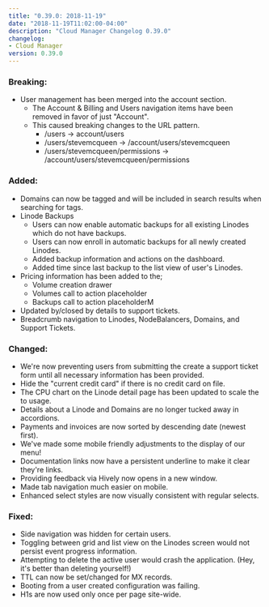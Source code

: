 ```yaml
---
title: "0.39.0: 2018-11-19"
date: "2018-11-19T11:02:00-04:00"
description: "Cloud Manager Changelog 0.39.0"
changelog:
- Cloud Manager
version: 0.39.0
---
```

### Breaking:
  * User management has been merged into the account section.
    * The Account & Billing and Users navigation items have been removed in favor of just "Account".
    * This caused breaking changes to the URL pattern.
      * /users -> account/users
      * /users/stevemcqueen -> /account/users/stevemcqueen
      * /users/stevemcqueen/permissions -> /account/users/stevemcqueen/permissions

### Added:
  * Domains can now be tagged and will be included in search results when searching for tags.
  * Linode Backups
    * Users can now enable automatic backups for all existing Linodes which do not have backups.
    * Users can now enroll in automatic backups for all newly created Linodes.
    * Added backup information and actions on the dashboard.
    * Added time since last backup to the list view of user's Linodes.
  * Pricing information has been added to the;
    * Volume creation drawer
    * Volumes call to action placeholder
    * Backups call to action placeholderM
  * Updated by/closed by details to support tickets.
  * Breadcrumb navigation to Linodes, NodeBalancers, Domains, and Support Tickets.

### Changed:
  * We're now preventing users from submitting the create a support ticket form until all necessary
    information has been provided.
  * Hide the "current credit card" if there is no credit card on file.
  * The CPU chart on the Linode detail page has been updated to scale the to usage.
  * Details about a Linode and Domains are no longer tucked away in accordions.
  * Payments and invoices are now sorted by descending date (newest first).
  * We've made some mobile friendly adjustments to the display of our menu!
  * Documentation links now have a persistent underline to make it clear they're links.
  * Providing feedback via Hively now opens in a new window.
  * Made tab navigation much easier on mobile.
  * Enhanced select styles are now visually consistent with regular selects.

### Fixed:
  * Side navigation was hidden for certain users.
  * Toggling between grid and list view on the Linodes screen would not persist event progress information.
  * Attempting to delete the active user would crash the application. (Hey, it's better than deleting yourself!)
  * TTL can now be set/changed for MX records.
  * Booting from a user created configuration was failing.
  * H1s are now used only once per page site-wide.